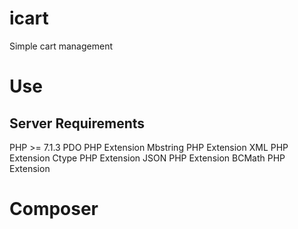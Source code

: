 # icart
Simple cart management 

# Use

## Server Requirements

PHP >= 7.1.3
PDO PHP Extension
Mbstring PHP Extension
XML PHP Extension
Ctype PHP Extension
JSON PHP Extension
BCMath PHP Extension

# Composer
